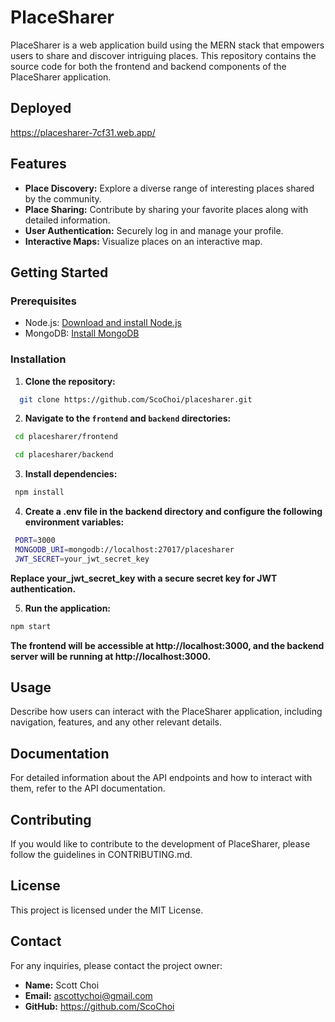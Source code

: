 # PlaceSharer


PlaceSharer is a web application build using the MERN stack that empowers users to share and discover intriguing places. This repository contains the source code for both the frontend and backend components of the PlaceSharer application.

## Deployed

https://placesharer-7cf31.web.app/

## Features

- **Place Discovery:** Explore a diverse range of interesting places shared by the community.
- **Place Sharing:** Contribute by sharing your favorite places along with detailed information.
- **User Authentication:** Securely log in and manage your profile.
- **Interactive Maps:** Visualize places on an interactive map.

## Getting Started

### Prerequisites

- Node.js: [Download and install Node.js](https://nodejs.org/)
- MongoDB: [Install MongoDB](https://docs.mongodb.com/manual/installation/)

### Installation

1. **Clone the repository:**

 ```bash
   git clone https://github.com/ScoChoi/placesharer.git
 ```

2. **Navigate to the `frontend` and `backend` directories:**
   
  ```bash
   cd placesharer/frontend
  ```
  ```bash
   cd placesharer/backend
  ```

3. **Install dependencies:**

  ```bash
   npm install
  ```

4. **Create a .env file in the backend directory and configure the following environment variables:**

  ```bash
   PORT=3000
   MONGODB_URI=mongodb://localhost:27017/placesharer
   JWT_SECRET=your_jwt_secret_key
  ```
   **Replace your_jwt_secret_key with a secure secret key for JWT authentication.**

5. **Run the application:**

```bash
npm start
```
**The frontend will be accessible at http://localhost:3000, and the backend server will be running at http://localhost:3000.**

## Usage
Describe how users can interact with the PlaceSharer application, including navigation, features, and any other relevant details.

## Documentation
For detailed information about the API endpoints and how to interact with them, refer to the API documentation.

## Contributing
If you would like to contribute to the development of PlaceSharer, please follow the guidelines in CONTRIBUTING.md.

## License
This project is licensed under the MIT License.

## Contact
For any inquiries, please contact the project owner:

- **Name:** Scott Choi
- **Email:** ascottychoi@gmail.com
- **GitHub:** https://github.com/ScoChoi
